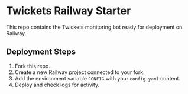 # Twickets Railway Starter

This repo contains the Twickets monitoring bot ready for deployment on Railway.

## Deployment Steps

1. Fork this repo.
2. Create a new Railway project connected to your fork.
3. Add the environment variable `CONFIG` with your `config.yaml` content.
4. Deploy and check logs for activity.